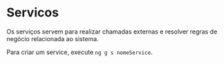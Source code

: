 # Servicos

Os serviços servem para realizar chamadas externas e resolver regras de negócio relacionada ao sistema.

Para criar um service, execute `ng g s nomeService`.
